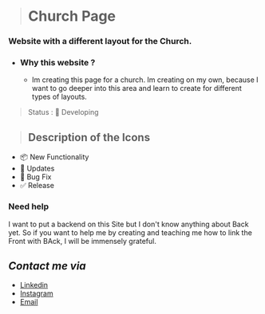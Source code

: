 > # Church Page 

### Website with a different layout for the Church.

* ### Why this website ? 

   * Im creating this page for a church. Im creating on my own, because I want to go deeper into this area and learn to create for different types of layouts.

> Status : :construction: Developing

> ## Description of the Icons

+ :package: New Functionality
+ :rocket: Updates
+ :bug: Bug Fix
+ :white_check_mark: Release

### Need help
  I want to put a backend on this Site but I don't know anything about Back yet. So if you want to help me by creating and teaching me how to link the Front with BAck, I will be     immensely grateful.
  
  ## *Contact me via*
  - [Linkedin](https://www.linkedin.com/in/rhayan-pontes-618a2220a/)
  - [Instagram](https://instagram.com/rhayanpontes_)
  - [Email](mailto:danyelppontes234@gmail.com)
